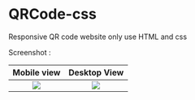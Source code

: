# QRCode-css
Responsive QR code website only use HTML and css

Screenshot : 

Mobile view                |  Desktop View
:-------------------------:|:-------------------------:
![](https://ik.imagekit.io/gieykury1/mobile.png?updatedAt=1694436768342)  |  ![](https://ik.imagekit.io/gieykury1/mobile%20(1).png?updatedAt=1694436768456)
